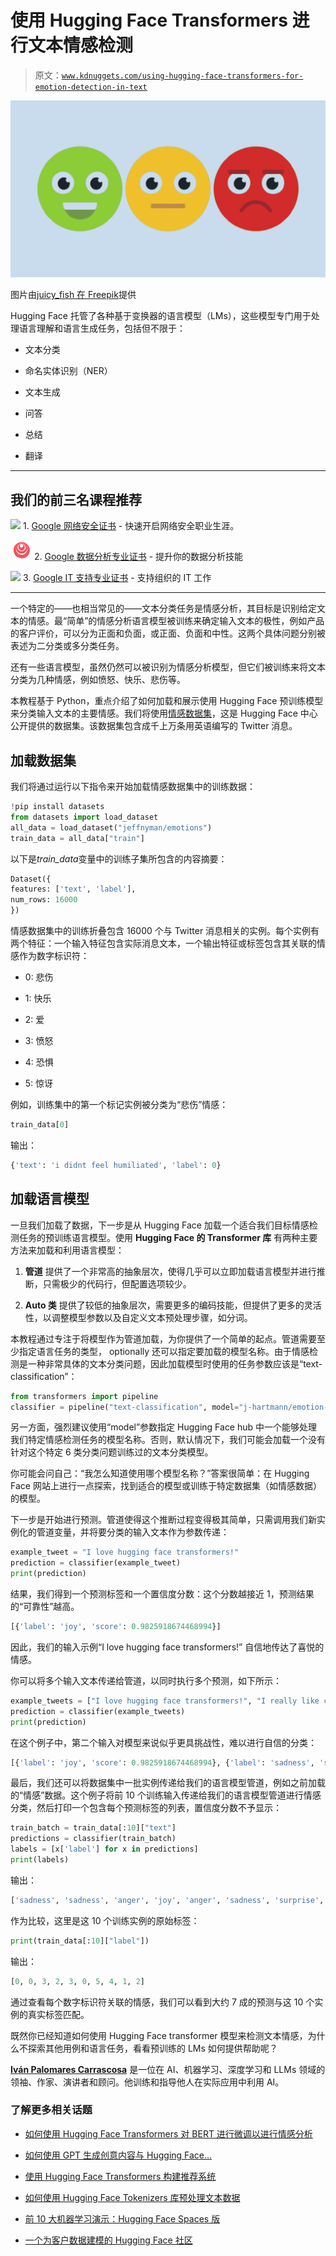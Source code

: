 # 使用 Hugging Face Transformers 进行文本情感检测

> 原文：[`www.kdnuggets.com/using-hugging-face-transformers-for-emotion-detection-in-text`](https://www.kdnuggets.com/using-hugging-face-transformers-for-emotion-detection-in-text)

![情感检测和情感分析是流行的 NLP 任务](img/22573f8999395d71f8c12dd0adedaba6.png)

图片由[juicy_fish 在 Freepik](https://www.freepik.com/free-vector/three-feedback-emoji-happy-sad-medium-flat-style_41681695.htm#fromView=search&page=1&position=13&uuid=6fbf4fab-f376-491f-992a-75df016f5210)提供

Hugging Face 托管了各种基于变换器的语言模型（LMs），这些模型专门用于处理语言理解和语言生成任务，包括但不限于：

+   文本分类

+   命名实体识别（NER）

+   文本生成

+   问答

+   总结

+   翻译

* * *

## 我们的前三名课程推荐

![](img/0244c01ba9267c002ef39d4907e0b8fb.png) 1\. [Google 网络安全证书](https://www.kdnuggets.com/google-cybersecurity) - 快速开启网络安全职业生涯。

![](img/e225c49c3c91745821c8c0368bf04711.png) 2\. [Google 数据分析专业证书](https://www.kdnuggets.com/google-data-analytics) - 提升你的数据分析技能

![](img/0244c01ba9267c002ef39d4907e0b8fb.png) 3\. [Google IT 支持专业证书](https://www.kdnuggets.com/google-itsupport) - 支持组织的 IT 工作

* * *

一个特定的——也相当常见的——文本分类任务是情感分析，其目标是识别给定文本的情感。最“简单”的情感分析语言模型被训练来确定输入文本的极性，例如产品的客户评价，可以分为正面和负面，或正面、负面和中性。这两个具体问题分别被表述为二分类或多分类任务。

还有一些语言模型，虽然仍然可以被识别为情感分析模型，但它们被训练来将文本分类为几种情感，例如愤怒、快乐、悲伤等。

本教程基于 Python，重点介绍了如何加载和展示使用 Hugging Face 预训练模型来分类输入文本的主要情感。我们将使用[情感数据集](https://huggingface.co/datasets/jeffnyman/emotions)，这是 Hugging Face 中心公开提供的数据集。该数据集包含成千上万条用英语编写的 Twitter 消息。

## 加载数据集

我们将通过运行以下指令来开始加载情感数据集中的训练数据：

```py
!pip install datasets
from datasets import load_dataset
all_data = load_dataset("jeffnyman/emotions")
train_data = all_data["train"] 
```

以下是*train_data*变量中的训练子集所包含的内容摘要：

```py
Dataset({
features: ['text', 'label'],
num_rows: 16000
})
```

情感数据集中的训练折叠包含 16000 个与 Twitter 消息相关的实例。每个实例有两个特征：一个输入特征包含实际消息文本，一个输出特征或标签包含其关联的情感作为数字标识符：

+   0: 悲伤

+   1: 快乐

+   2: 爱

+   3: 愤怒

+   4: 恐惧

+   5: 惊讶

例如，训练集中的第一个标记实例被分类为“悲伤”情感：

```py
train_data[0]
```

输出：

```py
{'text': 'i didnt feel humiliated', 'label': 0}
```

## 加载语言模型

一旦我们加载了数据，下一步是从 Hugging Face 加载一个适合我们目标情感检测任务的预训练语言模型。使用 **Hugging Face 的 Transformer 库** 有两种主要方法来加载和利用语言模型：

1.  **管道** 提供了一个非常高的抽象层次，使得几乎可以立即加载语言模型并进行推断，只需极少的代码行，但配置选项较少。

1.  **Auto 类** 提供了较低的抽象层次，需要更多的编码技能，但提供了更多的灵活性，以调整模型参数以及自定义文本预处理步骤，如分词。

本教程通过专注于将模型作为管道加载，为你提供了一个简单的起点。管道需要至少指定语言任务的类型， optionally 还可以指定要加载的模型名称。由于情感检测是一种非常具体的文本分类问题，因此加载模型时使用的任务参数应该是“text-classification”：

```py
from transformers import pipeline
classifier = pipeline("text-classification", model="j-hartmann/emotion-english-distilroberta-base")
```

另一方面，强烈建议使用“model”参数指定 Hugging Face hub 中一个能够处理我们特定情感检测任务的模型名称。否则，默认情况下，我们可能会加载一个没有针对这个特定 6 类分类问题训练过的文本分类模型。

你可能会问自己：“我怎么知道使用哪个模型名称？”答案很简单：在 Hugging Face 网站上进行一点探索，找到适合的模型或训练于特定数据集（如情感数据）的模型。

下一步是开始进行预测。管道使得这个推断过程变得极其简单，只需调用我们新实例化的管道变量，并将要分类的输入文本作为参数传递：

```py
example_tweet = "I love hugging face transformers!"
prediction = classifier(example_tweet)
print(prediction) 
```

结果，我们得到一个预测标签和一个置信度分数：这个分数越接近 1，预测结果的“可靠性”越高。

```py
[{'label': 'joy', 'score': 0.9825918674468994}]
```

因此，我们的输入示例“I love hugging face transformers!” 自信地传达了喜悦的情感。

你可以将多个输入文本传递给管道，以同时执行多个预测，如下所示：

```py
example_tweets = ["I love hugging face transformers!", "I really like coffee but it's too bitter..."]
prediction = classifier(example_tweets)
print(prediction)
```

在这个例子中，第二个输入对模型来说似乎更具挑战性，难以进行自信的分类：

```py
[{'label': 'joy', 'score': 0.9825918674468994}, {'label': 'sadness', 'score': 0.38266682624816895}]
```

最后，我们还可以将数据集中一批实例传递给我们的语言模型管道，例如之前加载的“情感”数据。这个例子将前 10 个训练输入传递给我们的语言模型管道进行情感分类，然后打印一个包含每个预测标签的列表，置信度分数不予显示：

```py
train_batch = train_data[:10]["text"]
predictions = classifier(train_batch)
labels = [x['label'] for x in predictions]
print(labels) 
```

输出：

```py
['sadness', 'sadness', 'anger', 'joy', 'anger', 'sadness', 'surprise', 'fear', 'joy', 'joy']
```

作为比较，这里是这 10 个训练实例的原始标签：

```py
print(train_data[:10]["label"])
```

输出：

```py
[0, 0, 3, 2, 3, 0, 5, 4, 1, 2]
```

通过查看每个数字标识符关联的情感，我们可以看到大约 7 成的预测与这 10 个实例的真实标签匹配。

既然你已经知道如何使用 Hugging Face transformer 模型来检测文本情感，为什么不探索其他用例和语言任务，看看预训练的 LMs 如何提供帮助呢？

[](https://www.linkedin.com/in/ivanpc/)****[Iván Palomares Carrascosa](https://www.linkedin.com/in/ivanpc/)**** 是一位在 AI、机器学习、深度学习和 LLMs 领域的领袖、作家、演讲者和顾问。他训练和指导他人在实际应用中利用 AI。

### 了解更多相关话题

+   [如何使用 Hugging Face Transformers 对 BERT 进行微调以进行情感分析](https://www.kdnuggets.com/how-to-fine-tune-bert-sentiment-analysis-hugging-face-transformers)

+   [如何使用 GPT 生成创意内容与 Hugging Face…](https://www.kdnuggets.com/how-to-use-gpt-for-generating-creative-content-with-hugging-face-transformers)

+   [使用 Hugging Face Transformers 构建推荐系统](https://www.kdnuggets.com/building-a-recommendation-system-with-hugging-face-transformers)

+   [如何使用 Hugging Face Tokenizers 库预处理文本数据](https://www.kdnuggets.com/how-to-use-the-hugging-face-tokenizers-library-to-preprocess-text-data)

+   [前 10 大机器学习演示：Hugging Face Spaces 版](https://www.kdnuggets.com/2022/05/top-10-machine-learning-demos-hugging-face-spaces-edition.html)

+   [一个为客户数据建模的 Hugging Face 社区](https://www.kdnuggets.com/2022/08/objectiv-community-developing-hugging-face-customer-data-modeling.html)
